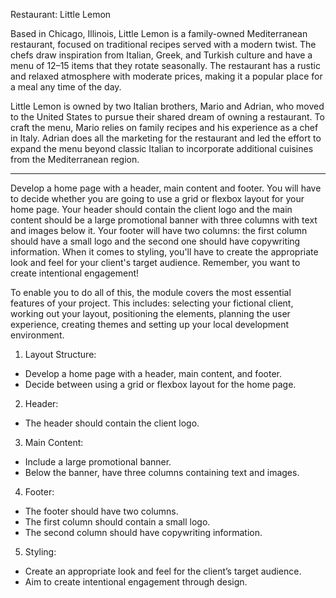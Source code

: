 Restaurant: Little Lemon

Based in Chicago, Illinois, Little Lemon is a family-owned Mediterranean restaurant, focused on traditional recipes served with a modern twist. The chefs draw inspiration from Italian, Greek, and Turkish culture and have a menu of 12–15 items that they rotate seasonally. The restaurant has a rustic and relaxed atmosphere with moderate prices, making it a popular place for a meal any time of the day.

Little Lemon is owned by two Italian brothers, Mario and Adrian, who moved to the United States to pursue their shared dream of owning a restaurant. To craft the menu, Mario relies on family recipes and his experience as a chef in Italy. Adrian does all the marketing for the restaurant and led the effort to expand the menu beyond classic Italian to incorporate additional cuisines from the Mediterranean region.

---

Develop a home page with a header, main content and footer. You will have to decide whether you are going to use a grid or flexbox layout for your home page. Your header should contain the client logo and the main content should be a large promotional banner with three columns with text and images below it. Your footer will have two columns: the first column should have a small logo and the second one should have copywriting information. When it comes to styling, you'll have to create the appropriate look and feel for your client's target audience. Remember, you want to create intentional engagement!

To enable you to do all of this, the module covers the most essential features of your project. This includes: selecting your fictional client, working out your layout, positioning the elements, planning the user experience, creating themes and setting up your local development environment.

1. Layout Structure:

- Develop a home page with a header, main content, and footer.
- Decide between using a grid or flexbox layout for the home page.

2. Header:

- The header should contain the client logo.

3. Main Content:

- Include a large promotional banner.
- Below the banner, have three columns containing text and images.

4. Footer:

- The footer should have two columns.
- The first column should contain a small logo.
- The second column should have copywriting information.

5. Styling:

- Create an appropriate look and feel for the client’s target audience.
- Aim to create intentional engagement through design.
